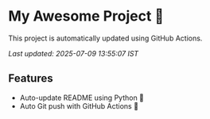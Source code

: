 # My Awesome Project 🚀

This project is automatically updated using GitHub Actions.

_Last updated: 2025-07-09 13:55:07 IST_

## Features
- Auto-update README using Python 🐍
- Auto Git push with GitHub Actions 🤖
